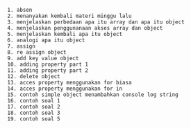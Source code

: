     1. absen
    2. menanyakan kembali materi minggu lalu
    3. menjelaskan perbedaan apa itu array dan apa itu object
    4. menjelaskan penggunanaan akses array dan object
    5. menjelaskan kembali apa itu object 
    6. analogi apa itu object
    7. assign 
    8. re assign object
    9. add key value object
    10. adding property part 1
    11. adding property part 2
    12. delete object
    13. acces property menggunakan for biasa
    14. acces property menggunakan for in
    15. contoh simple object menambahkan console log string
    16. contoh soal 1
    17. contoh soal 2
    18. contoh soal 3
    19. contoh soal 5